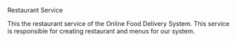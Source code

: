 Restaurant Service

This the restaurant service of the Online Food Delivery System.
This service is responsible for creating restaurant and menus for our system.
